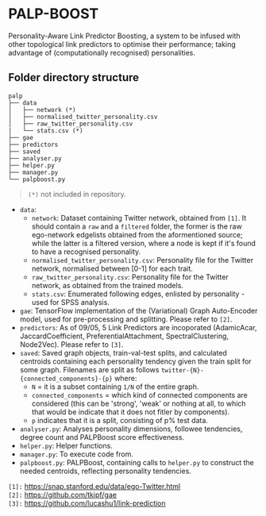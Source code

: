 # PALP-BOOST

Personality-Aware Link Predictor Boosting, a system to be infused with other topological link predictors to optimise their performance; taking advantage of (computationally recognised) personalities.

## Folder directory structure

```
palp
├── data
│   ├── network (*)
│   ├── normalised_twitter_personality.csv
│   ├── raw_twitter_personality.csv
|   └── stats.csv (*)
├── gae
├── predictors
├── saved
├── analyser.py
├── helper.py
├── manager.py
└── palpboost.py
```

> `(*)` not included in repository.

* `data`:
  * `network`: Dataset containing Twitter network, obtained from `[1]`. It should contain a `raw` and a `filtered` folder, the former is the raw ego-network edgelists obtained from the aformentioned source; while the latter is a filtered version, where a node is kept if it's found to have a recognised personality.
  * `normalised_twitter_personality.csv`: Personality file for the Twitter network, normalised between [0-1] for each trait.
  * `raw_twitter_personality.csv`: Personality file for the Twitter network, as obtained from the trained models.
  * `stats.csv`: Enumerated following edges, enlisted by personality - used for SPSS analysis.
* `gae`: TensorFlow implementation of the (Variational) Graph Auto-Encoder model, used for pre-processing and splitting. Please refer to `[2]`.
* `predictors`: As of 09/05, 5 Link Predictors are incoporated (AdamicAcar, JaccardCoefficient, PreferentialAttachment, SpectralClustering, Node2Vec). Please refer to `[3]`.
* `saved`: Saved graph objects, train-val-test splits, and calculated centroids containing each personality tendency given the train split for some graph. Filenames are split as follows `twitter-{N}-{connected_components}-{p}` where:
  * `N` = it is a subset containing `1/N` of the entire graph.
  * `connected_components` = which kind of connected components are considered (this can be 'strong', 'weak' or nothing at all, to which that would be indicate that it does not fitler by components).
  * `p` indicates that it is a split, consisting of p% test data.
* `analyser.py`: Analyses personality dimensions, followee tendencies, degree count and PALPBoost score effectiveness.
* `helper.py`: Helper functions.
* `manager.py`: To execute code from.
* `palpboost.py`: PALPBoost, containing calls to `helper.py` to construct the needed centroids, reflecting personality tendencies.

`[1]:` https://snap.stanford.edu/data/ego-Twitter.html \
`[2]:` https://github.com/tkipf/gae \
`[3]:` https://github.com/lucashu1/link-prediction